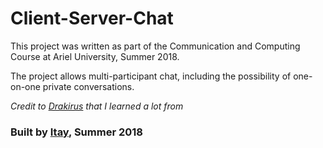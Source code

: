 # Client-Server-Chat
This project was written as part of the Communication and Computing Course at Ariel University, Summer 2018.

The project allows multi-participant chat, including the possibility of one-on-one private conversations.


*Credit to [Drakirus](https://github.com/Drakirus) that I learned a lot from*



### Built by [Itay](https://github.com/bmitay4), Summer 2018
